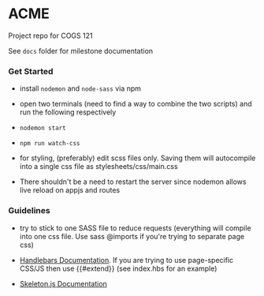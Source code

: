 # ACME

Project repo for COGS 121

See `docs` folder for milestone documentation

### Get Started

- install `nodemon` and `node-sass` via npm

- open two terminals (need to find a way to combine the two scripts) and run the following respectively

- `nodemon start`

- `npm run watch-css`

- for styling, (preferably) edit scss files only. Saving them will autocompile into a single css file as stylesheets/css/main.css

- There shouldn't be a need to restart the server since nodemon allows live reload on appjs and routes

### Guidelines

- try to stick to one SASS file to reduce requests (everything will compile into one css file. Use sass @imports if you're trying to separate page css)

- [Handlebars Documentation](http://handlebarsjs.com/). If you are trying to use page-specific CSS/JS then use {{#extend}} (see index.hbs for an example)

- [Skeleton.js Documentation](http://getskeleton.com/)
